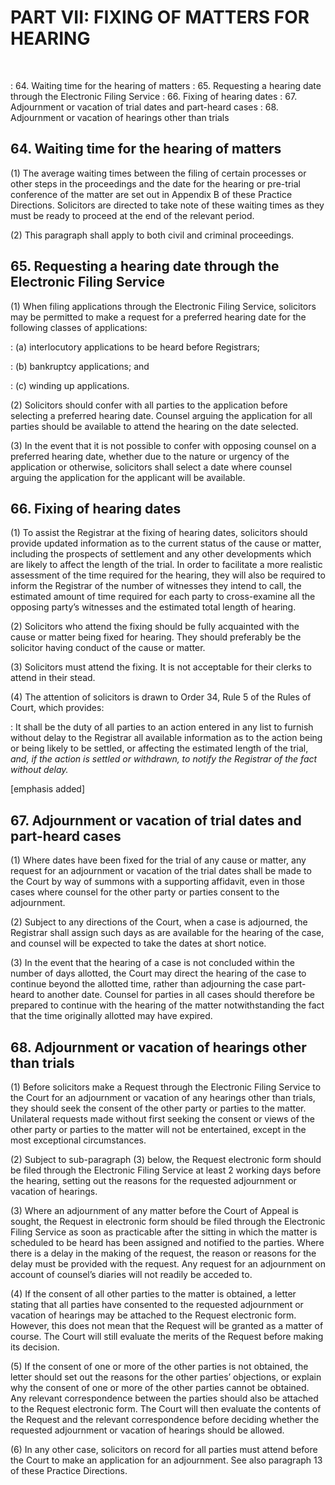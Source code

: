 # PART VII: FIXING OF MATTERS FOR HEARING
&nbsp;

: 64\. Waiting time for the hearing of matters 
: 65\. Requesting a hearing date through the Electronic Filing Service 
: 66\. Fixing of hearing dates 
: 67\. Adjournment or vacation of trial dates and part-heard cases 
: 68\. Adjournment or vacation of hearings other than trials

## 64\. Waiting time for the hearing of matters

(1) The average waiting times between the filing of certain processes or other steps in the proceedings and the date for the hearing or pre-trial conference of the matter are set out in Appendix B of these Practice Directions. Solicitors are directed to take note of these waiting times as they must be ready to proceed at the end of the relevant period.

(2) This paragraph shall apply to both civil and criminal proceedings.

## 65\. Requesting a hearing date through the Electronic Filing Service

(1) When filing applications through the Electronic Filing Service, solicitors may be permitted to make a request for a preferred hearing date for the following classes of applications:

: (a) interlocutory applications to be heard before Registrars;

: (b) bankruptcy applications; and

: (c) winding up applications.

(2) Solicitors should confer with all parties to the application before selecting a preferred hearing date. Counsel arguing the application for all parties should be available to attend the hearing on the date selected.

(3) In the event that it is not possible to confer with opposing counsel on a preferred hearing date, whether due to the nature or urgency of the application or otherwise, solicitors shall select a date where counsel arguing the application for the applicant will be available.

## 66. Fixing of hearing dates

(1) To assist the Registrar at the fixing of hearing dates, solicitors should provide updated information as to the current status of the cause or matter, including the prospects of settlement and any other developments which are likely to affect the length of the trial. In order to facilitate a more realistic assessment of the time required for the hearing, they will also be required to inform the Registrar of the number of witnesses they intend to call, the estimated amount of time required for each party to cross-examine all the opposing party’s witnesses and the estimated total length of hearing.

(2) Solicitors who attend the fixing should be fully acquainted with the cause or matter being fixed for hearing. They should preferably be the solicitor having conduct of the cause or matter.

(3) Solicitors must attend the fixing. It is not acceptable for their clerks to attend in their stead.

(4) The attention of solicitors is drawn to Order 34, Rule 5 of the Rules of Court, which provides:

: It shall be the duty of all parties to an action entered in any list to furnish without delay to the Registrar all available information as to the action being or being likely to be settled, or affecting the estimated length of the trial, *and, if the action is settled or withdrawn, to notify the Registrar of the fact without delay.*

[emphasis added]

## 67. Adjournment or vacation of trial dates and part-heard cases

(1) Where dates have been fixed for the trial of any cause or matter, any request for an adjournment or vacation of the trial dates shall be made to the Court by way of summons with a supporting affidavit, even in those cases where counsel for the other party or parties consent to the adjournment.

(2) Subject to any directions of the Court, when a case is adjourned, the Registrar shall assign such days as are available for the hearing of the case, and counsel will be expected to take the dates at short notice.

(3) In the event that the hearing of a case is not concluded within the number of days allotted, the Court may direct the hearing of the case to continue beyond the allotted time, rather than adjourning the case part-heard to another date. Counsel for parties in all cases should therefore be prepared to continue with the hearing of the matter notwithstanding the fact that the time originally allotted may have expired.

## 68\. Adjournment or vacation of hearings other than trials

(1) Before solicitors make a Request through the Electronic Filing Service to the Court for an adjournment or vacation of any hearings other than trials, they should seek the consent of the other party or parties to the matter.  Unilateral requests made without first seeking the consent or views of the other party or parties to the matter will not be entertained, except in the most exceptional circumstances.

(2) Subject to sub-paragraph (3) below, the Request electronic form should be filed through the Electronic Filing Service at least 2 working days before the hearing, setting out the reasons for the requested adjournment or vacation of hearings.

(3) Where an adjournment of any matter before the Court of Appeal is sought, the Request in electronic form should be filed through the Electronic Filing Service as soon as practicable after the sitting in which the matter is scheduled to be heard has been assigned and notified to the parties. Where there is a delay in the making of the request, the reason or reasons for the delay must be provided with the request. Any request for an adjournment on account of counsel’s diaries will not readily be acceded to.

(4) If the consent of all other parties to the matter is obtained, a letter stating that all parties have consented to the requested adjournment or vacation of hearings may be attached to the Request electronic form.  However, this does not mean that the Request will be granted as a matter of course.  The Court will still evaluate the merits of the Request before making its decision.  

(5) If the consent of one or more of the other parties is not obtained, the letter should set out the reasons for the other parties’ objections, or explain why the consent of one or more of the other parties cannot be obtained. Any relevant correspondence between the parties should also be attached to the Request electronic form. The Court will then evaluate the contents of the Request and the relevant correspondence before deciding whether the requested adjournment or vacation of hearings should be allowed.

(6) In any other case, solicitors on record for all parties must attend before the Court to make an application for an adjournment. See also paragraph 13 of these Practice Directions.